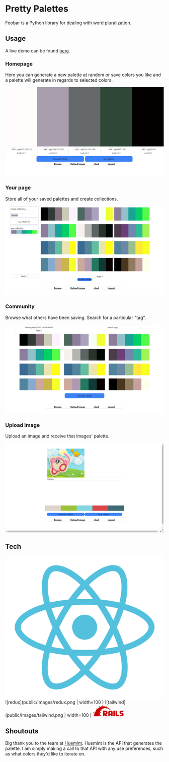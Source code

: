 # Pretty Palettes

Foobar is a Python library for dealing with word pluralization.


## Usage

A live demo can be found [here](https://pretty-palettes.onrender.com/home).

### Homepage
Here you can generate a new palette at random or save colors you like and a palette will generate in regards to selected colors.

![home_screen](public/Images/homescreen.png)

### Your page
Store all of your saved palettes and create collections.

![your_page](public/Images/userspage.png)

### Community
Browse what others have been saving. Search for a particular "tag".

![community](public/Images/browsescreen.png)

### Upload Image
Upload an image and receive that images' palette. 

![upload](public/Images/uploadimage.png)

## Tech

![react](public/Images/react.png) ![redux](public/Images/redux.png  | width=100 ) ![tailwind](public/Images/tailwind.png  | width=100 ) ![rails](public/Images/rails.png)

## Shoutouts

Big thank you to the team at [Huemint](https://huemint.com/about/). Huemint is the API that generates the palette. I am simply making a call to that API with any use preferences, such as what colors they'd like to iterate on. 

